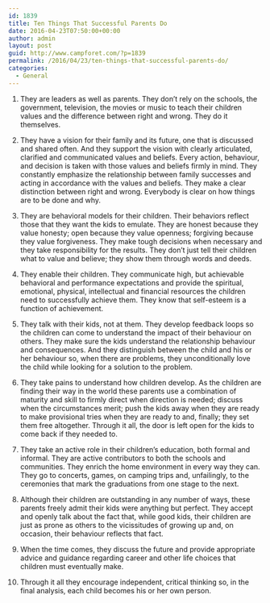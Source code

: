 ```yaml
---
id: 1839
title: Ten Things That Successful Parents Do
date: 2016-04-23T07:50:00+00:00
author: admin
layout: post
guid: http://www.campforet.com/?p=1839
permalink: /2016/04/23/ten-things-that-successful-parents-do/
categories:
  - General
---
```

1. They are leaders as well as parents. They don’t rely on the schools, the government, television, the movies or music to teach their children values and the difference between right and wrong. They do it themselves.

2. They have a vision for their family and its future, one that is discussed and shared often. And they support the vision with clearly articulated, clarified and communicated values and beliefs. Every action, behaviour, and decision is taken with those values and beliefs firmly in mind. They constantly emphasize the relationship between family successes and acting in accordance with the values and beliefs. They make a clear distinction between right and wrong. Everybody is clear on how things are to be done and why.

3. They are behavioral models for their children. Their behaviors reflect those that they want the kids to emulate. They are honest because they value honesty; open because they value openness; forgiving because they value forgiveness. They make tough decisions when necessary and they take responsibility for the results. They don’t just tell their children what to value and believe; they show them through words and deeds.

4. They enable their children. They communicate high, but achievable behavioral and performance expectations and provide the spiritual, emotional, physical, intellectual and financial resources the children need to successfully achieve them. They know that self-esteem is a function of achievement.

5. They talk with their kids, not at them. They develop feedback loops so the children can come to understand the impact of their behaviour on others. They make sure the kids understand the relationship behaviour and consequences. And they distinguish between the child and his or her behaviour so, when there are problems, they unconditionally love the child while looking for a solution to the problem.

6. They take pains to understand how children develop. As the children are finding their way in the world these parents use a combination of maturity and skill to firmly direct when direction is needed; discuss when the circumstances merit; push the kids away when they are ready to make provisional tries when they are ready to and, finally; they set them free altogether. Through it all, the door is left open for the kids to come back if they needed to.

7. They take an active role in their children’s education, both formal and informal. They are active contributors to both the schools and communities. They enrich the home environment in every way they can. They go to concerts, games, on camping trips and, unfailingly, to the ceremonies that mark the graduations from one stage to the next.

8. Although their children are outstanding in any number of ways, these parents freely admit their kids were anything but perfect. They accept and openly talk about the fact that, while good kids, their children are just as prone as others to the vicissitudes of growing up and, on occasion, their behaviour reflects that fact.

9. When the time comes, they discuss the future and provide appropriate advice and guidance regarding career and other life choices that children must eventually make.

10. Through it all they encourage independent, critical thinking so, in the final analysis, each child becomes his or her own person.
